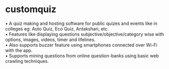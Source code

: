# customquiz
• A quiz making and hosting software for public quizes and events like in colleges eg: Auto Quiz, Eco Quiz, Antakshari, etc.<br>
• Features like displaying questions subjective/objective/category wise with options, images, videos, timer and lifelines.<br> 
• Also supports buzzer feature using smartphones connected over Wi-Fi with the app.<br>
• Supports mining questions from online question-banks using basic web crawling techniques.<br>
